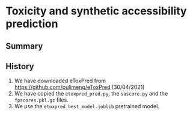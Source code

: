 # Toxicity and synthetic accessibility prediction

## Summary

## History

1. We have downloaded eToxPred from https://github.com/pulimeng/eToxPred (30/04/2021)
2. We have copied the `etoxpred_pred.py`, the `sascore.py` and the `fpscores.pkl.gz` files.
3. We use the `etoxpred_best_model.joblib` pretrained model.
